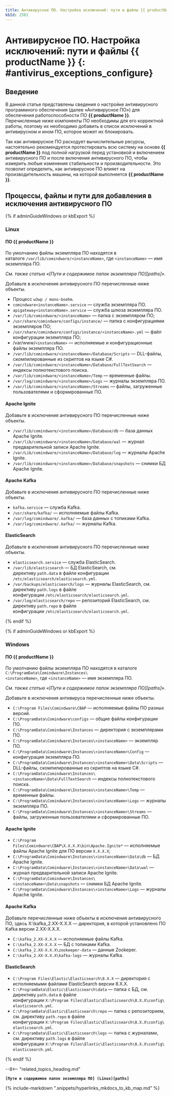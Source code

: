 ```yaml
---
title: Антивирусное ПО. Настройка исключений: пути и файлы {{ productName }}
kbId: 2581
---
```


# Антивирусное ПО. Настройка исключений: пути и файлы {{ productName }} {: #antivirus_exceptions_configure}

## Введение

В данной статье представлены сведения о настройке антивирусного программного обеспечения (далее «Антивирусное ПО») для обеспечения работоспособности ПО **{{ productName }}**. Перечисленные ниже компоненты ПО необходимы для его корректной работы, поэтому их необходимо добавить в список исключений в антивирусном и ином ПО, которое может их блокировать.

Так как антивирусное ПО расходует вычислительные ресурсы, настоятельно рекомендуется протестировать всю систему на основе **{{ productName }}** под полной нагрузкой перед установкой и включением антивирусного ПО и после включения антивирусного ПО, чтобы измерить любые изменения стабильности и производительности. Это позволит определить, как антивирусное ПО влияет на производительность машины, на которой выполняется **{{ productName }}**.

## Процессы, файлы и пути для добавления в исключения антивирусного ПО

{% if adminGuideWindows or kbExport %}

### Linux

#### ПО {{ productName }}

По умолчанию файлы экземпляра ПО находятся в каталоге `/var/lib/comindware/<instanceName>`, где `<instanceName>` — имя экземпляра ПО.

*См. также статью «[Пути и содержимое папок экземпляра ПО][paths]».*

Добавьте в исключения антивирусного ПО перечисленные ниже объекты.

- Процесс `w3wp / mono-boehm`.
- `comindware<instanceName>.service` — служба экземпляра ПО.
- `apigateway<instanceName>.service` — служба шлюза экземпляра ПО.
- `/var/lib/comindware/<instanceName>` — папка с экземпляром ПО;
- `/usr/share/comindware/configs/instance/` — папка с конфигурациями экземпляров ПО;
- `/usr/share/comindware/configs/instance/<instanceName>.yml` — файл конфигурации экземпляра ПО;
- /var/www/`<instanceName>` — исполняемые и конфигурационные файлы экземпляра ПО.
- `/var/lib/comindware/<instanceName>/Database/Scripts` — DLL-файлы, скомпилированные из скриптов на языке C#.
- `/var/lib/comindware/<instanceName>/Database/FullTextSearch` — индексы полнотекстового поиска.
- `/var/lib/comindware/<instanceName>/Temp` — временные файлы.
- `/var/log/comindware/<instanceName>/Logs` — журналы экземпляра ПО.
- `/var/lib/comindware/<instanceName>/Streams` — файлы, загруженные пользователями и сформированные ПО.

#### Apache Ignite

Добавьте в исключения антивирусного ПО перечисленные ниже объекты.

- `/var/lib/comindware/<instanceName>/Database/db` — база данных Apache Ignite.
- `/var/lib/comindware/<instanceName>/Database/wal` — журнал предварительной записи Apache Ignite.
- `/var/Lib/comindware/<instanceName>/Database/log` — журналы Apache Ignite.
- `/var/lib/comindware/<instanceName>/Database/snapshots` — снимки БД Apache Ignite.

#### Apache Kafka

Добавьте в исключения антивирусного ПО перечисленные ниже объекты.

- `kafka.service` — служба Kafka.
- `/usr/share/kafka/` — исполняемые файлы Kafka.
- `/var/log/comindware/.kafka/` — база данных с топиками Kafka.
- `/var/log/comindware/.kafka/` — журналы Kafka.

#### ElasticSearch

Добавьте в исключения антивирусного ПО перечисленные ниже объекты.

- `elasticsearch.service` — служба ElasticSearch.
- `/var/lib/elasticsearch` — БД ElasticSearch, см. директиву `path.data` в файле конфигурации `/etc/elasticsearch/elasticsearch.yml`.
- `/var/backups/elasticsearch/logs` — журналы ElasticSearch, см. директиву `path.logs` в файле конфигурации `/etc/elasticsearch/elasticsearch.yml`.
- `/var/log/elasticsearch/repo` — репозиторий ElasticSearch, см. директиву `path.repo` в файле конфигурации `/etc/elasticsearch/elasticsearch.yml`.

{% endif %}

{% if adminGuideWindows or kbExport %}

### Windows

#### ПО {{ productName }}

По умолчанию файлы экземпляра ПО находятся в каталоге `C:\ProgramData\Comindware\Instances\<instanceName>`, где `<instanceName>` — имя экземпляра ПО.

*См. также статью «[Пути и содержимое папок экземпляра ПО][paths]».*

Добавьте в исключения антивируса перечисленные ниже объекты.

- `C:\Program Files\Comindware\CBAP` — исполняемые файлы ПО разных версий.
- `C:\ProgramData\Comindware\configs` — общие файлы конфигурации ПО.
- `C:\ProgramData\Comindware\Instances` — директория с экземплярами ПО.
- `C:\ProgramData\Comindware\Instances\<instanceName>` — экземпляр ПО.
- `C:\ProgramData\Comindware\Instances\<instanceName>\Config` — конфигурация экземпляра ПО.
- `C:\ProgramData\Comindware\Instances\<instanceName>\Data\Scripts` — DLL-файлы, скомпилированные из скриптов на языке C#.
- `C:\ProgramData\Comindware\Instances\<instanceName>\Data\FullTextSearch` — индексы полнотекстового поиска.
- `C:\ProgramData\Comindware\Instances\<instanceName>\Temp` — временные файлы.
- `C:\ProgramData\Comindware\Instances\<instanceName>\Logs` — журналы экземпляра ПО.
- `C:\ProgramData\Comindware\Instances\<instanceName>\Streams` — файлы, загруженные пользователями и сформированные ПО.

#### Apache Ignite

- `C:\Program Files\Comindware\CBAP\X.X.X.X\bin\Apache.Ignite*` — исполняемые файлы Apache Ignite для ПО версии `X.X.X.X`;
- `C:\ProgramData\Comindware\Instances\<instanceName>\Data\db` — БД Apache Ignite.
- `C:\ProgramData\Comindware\Instances\<instanceName>\Data\wal` — журнал предварительной записи Apache Ignite.
- `C:\ProgramData\Comindware\Instances\<instanceName>\Data\snapshots` — снимки БД Apache Ignite.
- `C:\ProgramData\Comindware\Instances\<instanceName>\Logs` — журналы Apache Ignite.

#### Apache Kafka

Добавьте перечисленные ниже объекты в исключения антивирусного ПО, здесь X:\kafka\_2.XX-X.X.X — директория, в которой установлено ПО Kafka версии 2.XX-X.X.X.

- `C:\kafka_2.XX-X.X.X` — исполняемые файлы Kafka.
- `C:\kafka_2.XX-X.X.X` — БД с топиками Kafka.
- `C:\kafka_2.XX-X.X.X\zookeeper-data` — данные Zookeper.
- `C:\kafka_2.XX-X.X.X\kafka-logs` — журналы Kafka.

#### ElasticSearch

- `C:\Program Files\Elastic\Elasticsearch\8.X.X` — директория с исполняемыми файлами ElasticSearch версии 8.X.X.
- `C:\ProgramData\Elastic\Elasticsearch\data` — папка с БД, см. директиву `path.data` в файле конфигурации `X:\Program Files\Elastic\Elasticsearch\8.X.X\config\elasticsearch.yml`.
- `C:\ProgramData\Elastic\Elasticsearch\repo` — папка с репозиторием, см. директиву `path.repo` в файле конфигурации `X:\Program Files\Elastic\Elasticsearch\8.X.X\config\elasticsearch.yml`.
- `C:\ProgramData\Elastic\Elasticsearch\logs` — папка с журналами, см. директиву `path.logs` в файле конфигурации `X:\Program Files\Elastic\Elasticsearch\8.X.X\config\elasticsearch.yml`.

{% endif %}

--8<-- "related_topics_heading.md"

**`[Пути и содержимое папок экземпляра ПО] (Linux)[paths]`**

{% include-markdown ".snippets/hyperlinks_mkdocs_to_kb_map.md" %}
